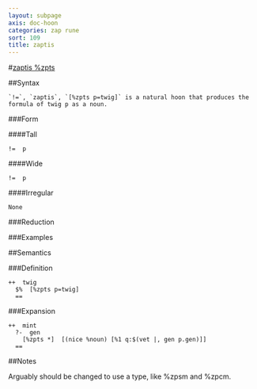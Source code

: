 ```yaml
---
layout: subpage
axis: doc-hoon
categories: zap rune
sort: 109
title: zaptis
---
```




#[zaptis %zpts](#zpts)

##Syntax

    `!=`, `zaptis`, `[%zpts p=twig]` is a natural hoon that produces the formula of twig p as a noun.

###Form

####Tall

    !=  p

####Wide

    !=  p

####Irregular

    None

###Reduction

###Examples

##Semantics

###Definition

    ++  twig  
      $%  [%zpts p=twig]
      ==

###Expansion

    ++  mint
      ?-  gen
        [%zpts *]  [(nice %noun) [%1 q:$(vet |, gen p.gen)]]
      ==

##Notes

Arguably should be changed to use a type, like %zpsm and %zpcm.
